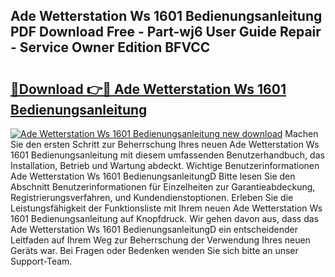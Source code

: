 ## Ade Wetterstation Ws 1601 Bedienungsanleitung PDF Download Free - Part-wj6 User Guide Repair - Service Owner Edition BFVCC

# <h2><a href="http://df1akn.blite.top/?on=Ade+Wetterstation+Ws+1601+Bedienungsanleitung">🔗Download 👉🔴 Ade Wetterstation Ws 1601 Bedienungsanleitung</a></h2>

[![Ade Wetterstation Ws 1601 Bedienungsanleitung new download](https://i.imgur.com/lujVjoI.png)](http://df1akn.blite.top/?on=Ade+Wetterstation+Ws+1601+Bedienungsanleitung)
Machen Sie den ersten Schritt zur Beherrschung Ihres neuen Ade Wetterstation Ws 1601 Bedienungsanleitung mit diesem umfassenden Benutzerhandbuch, das Installation, Betrieb und Wartung abdeckt. Wichtige Benutzerinformationen Ade Wetterstation Ws 1601 BedienungsanleitungD Bitte lesen Sie den Abschnitt Benutzerinformationen für Einzelheiten zur Garantieabdeckung, Registrierungsverfahren, und Kundendienstoptionen. Erleben Sie die Leistungsfähigkeit der Funktionsliste mit Ihrem neuen Ade Wetterstation Ws 1601 Bedienungsanleitung auf Knopfdruck. Wir gehen davon aus, dass das Ade Wetterstation Ws 1601 BedienungsanleitungD ein entscheidender Leitfaden auf Ihrem Weg zur Beherrschung der Verwendung Ihres neuen Geräts war. Bei Fragen oder Bedenken wenden Sie sich bitte an unser Support-Team.
